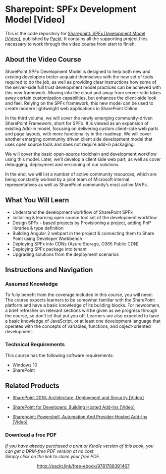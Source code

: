 # Sharepoint: SPFx Development Model [Video]
This is the code repository for [Sharepoint: SPFx Development Model [Video]](https://www.packtpub.com/virtualization-and-cloud/sharepoint-spfx-development-model-video?utm_source=github&utm_medium=repository&utm_campaign=9781788391467), published by [Packt](https://www.packtpub.com/?utm_source=github). It contains all the supporting project files necessary to work through the video course from start to finish.
## About the Video Course
SharePoint SPFx Development Model is designed to help both new and existing developers better acquaint themselves with the new set of tools required to do the job, as well as providing clear instructions how some of the server-side full trust development model practices can be achieved with this new framework. Moving into the cloud and away from server-side takes away certain customization capabilities, but enhances the client-side look and feel. Relying on the SPFx framework, this new model can be used to create modern lightweight web applications in SharePoint Online. 

In the third volume, we will cover the newly emerging community-driven SharePoint Framework, short for SPFx. It is viewed as an expansion of existing Add-in model, focusing on delivering custom client-side web parts and page layouts, with more functionality in the roadmap. We will cover another emerging community driven client side development model that uses open source tools and does not require add-in packaging.

We will cover the basic open-source toolchain and development workflow using this model. Later, we’ll develop a client side web part, as well as cover debugging, deployment and versioning of our solutions.

In the end, we will list a number of active community resources, which are being constantly worked by a joint team of Microsoft internal representatives as well as SharePoint community’s most active MVPs.





<H2>What You Will Learn</H2>
<DIV class=book-info-will-learn-text>
<UL>
<LI>Understand the development workflow of SharePoint SPFx&nbsp; 
<LI>Installing &amp; learning open source tool set of the development workflow 
<LI>Design SPFx - based projects by Provisioning a project, adding PnP libraries &amp; type definition 
<LI>Building Angular 2 webpart in the project &amp; connecting them to Share Point using Developer Workbench 
<LI>Deploying SPFx into CDNs (Azure Storage, O365 Public CDN) 
<LI>Deploying SPFx package into tenant 
<LI>Upgrading solutions from the deployment scenarios </LI></UL></DIV>

## Instructions and Navigation
### Assumed Knowledge
To fully benefit from the coverage included in this course, you will need:<br/>
The course expects learners to be somewhat familiar with the SharePoint platform and have a basic knowledge of its building blocks. For newcomers, a brief refresher on relevant sections will be given as we progress through the course, so don't let that put you off. Learners are also expected to have a basic knowledge of JavaScript, or at least one development language that operates with the concepts of variables, functions, and object-oriented development.
### Technical Requirements
This course has the following software requirements:<br/>
* Windows 10
* SharePoint

## Related Products
* [SharePoint 2016: Architecture, Deployment and Security [Video]](https://www.packtpub.com/virtualization-and-cloud/sharepoint-2016-architecture-deployment-security-video?utm_source=github&utm_medium=repository&utm_campaign=9781788298506)

* [SharePoint for Developers: Building Hosted Add-Ins [Video]](https://www.packtpub.com/virtualization-and-cloud/sharepoint-developers-building-hosted-add-ins-video?utm_source=github&utm_medium=repository&utm_campaign=9781788391870)

* [Sharepoint: Powershell, Automation And Provider-Hosted Add-Ins [Video]](https://www.packtpub.com/virtualization-and-cloud/sharepoint-powershell-automation-and-provider-hosted-add-ins-video?utm_source=github&utm_medium=repository&utm_campaign=9781788393096)

### Download a free PDF

 <i>If you have already purchased a print or Kindle version of this book, you can get a DRM-free PDF version at no cost.<br>Simply click on the link to claim your free PDF.</i>
<p align="center"> <a href="https://packt.link/free-ebook/9781788391467">https://packt.link/free-ebook/9781788391467 </a> </p>